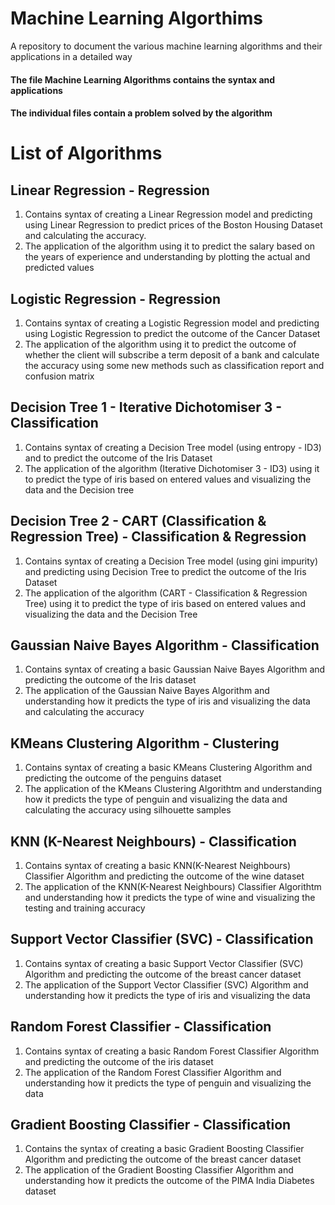 # Machine Learning Algorthims
A repository to document the various machine learning algorithms and their applications in a detailed way

#### The file Machine Learning Algorithms contains the syntax and applications 
#### The individual files contain a problem solved by the algorithm

# List of Algorithms
## Linear Regression - Regression
1. Contains syntax of creating a Linear Regression model and predicting using Linear Regression to predict prices of the Boston Housing Dataset and calculating the accuracy.
2. The application of the algorithm using it to predict the salary based on the years of experience and understanding by plotting the actual and predicted values

## Logistic Regression - Regression
1. Contains syntax of creating a Logistic Regression model and predicting using Logistic Regression to predict the outcome of the Cancer Dataset
2. The application of the algorithm using it to predict the outcome of whether the client will subscribe a term deposit of a bank and calculate the accuracy using some new methods such as classification report and confusion matrix

## Decision Tree 1 - Iterative Dichotomiser 3 - Classification
1. Contains syntax of creating a Decision Tree model (using entropy - ID3) and to predict the outcome of the Iris Dataset 
2. The application of the algorithm (Iterative Dichotomiser 3 - ID3) using it to predict the type of iris based on entered values and visualizing the data and the Decision tree

## Decision Tree 2 - CART (Classification & Regression Tree) - Classification & Regression
1. Contains syntax of creating a Decision Tree model (using gini impurity) and predicting using Decision Tree to predict the outcome of the Iris Dataset
2. The application of the algorithm (CART - Classification & Regression Tree) using it to predict the type of iris based on entered values and visualizing the data and the Decision Tree

## Gaussian Naive Bayes Algorithm - Classification
1. Contains syntax of creating a basic Gaussian Naive Bayes Algorithm and predicting the outcome of the Iris dataset
2. The application of the Gaussian Naive Bayes Algorithm and understanding how it predicts the type of iris and visualizing the data and calculating the accuracy

## KMeans Clustering Algorithm - Clustering
1. Contains syntax of creating a basic KMeans Clustering Algorithm and predicting the outcome of the penguins dataset
2. The application of the KMeans Clustering Algorithtm and understanding how it predicts the type of penguin and visualizing the data and calculating the accuracy using silhouette samples

## KNN (K-Nearest Neighbours) - Classification
1. Contains syntax of creating a basic KNN(K-Nearest Neighbours) Classifier Algorithm and predicting the outcome of the wine dataset
2. The application of the KNN(K-Nearest Neighbours) Classifier Algorithtm and understanding how it predicts the type of wine and visualizing the testing and training accuracy

## Support Vector Classifier (SVC) - Classification
1. Contains syntax of creating a basic Support Vector Classifier (SVC) Algorithm and predicting the outcome of the breast cancer dataset
2. The application of the Support Vector Classifier (SVC) Algorithm and understanding how it predicts the type of iris and visualizing the data

## Random Forest Classifier - Classification
1. Contains syntax of creating a basic Random Forest Classifier Algorithm and predicting the outcome of the iris dataset
2. The application of the Random Forest Classifier Algorithm and understanding how it predicts the type of penguin and visualizing the data

## Gradient Boosting Classifier - Classification
1. Contains the syntax of creating a basic Gradient Boosting Classifier Algorithm and predicting the outcome of the breast cancer dataset
2. The application of the Gradient Boosting Classifier Algorithm and understanding how it predicts the outcome of the PIMA India Diabetes dataset 
